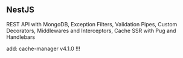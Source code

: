## NestJS

REST API with MongoDB, Exception Filters, Validation Pipes, Custom Decorators, Middlewares and Interceptors, Cache
SSR with Pug and Handlebars

add: cache-manager v4.1.0 !!!
